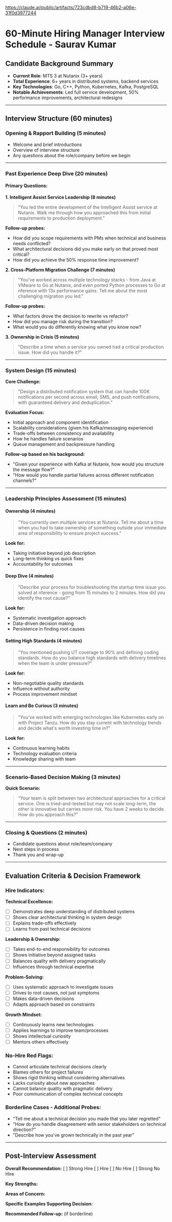 https://claude.ai/public/artifacts/723cdbd8-b719-46b2-a06e-31f0d3977244

# 60-Minute Hiring Manager Interview Schedule - Saurav Kumar

## Candidate Background Summary
- **Current Role**: MTS 3 at Nutanix (3+ years)
- **Total Experience**: 6+ years in distributed systems, backend services
- **Key Technologies**: Go, C++, Python, Kubernetes, Kafka, PostgreSQL
- **Notable Achievements**: Led full service development, 50% performance improvements, architectural redesigns

---

## Interview Structure (60 minutes)

### **Opening & Rapport Building** (5 minutes)
- Welcome and brief introductions
- Overview of interview structure
- Any questions about the role/company before we begin

---

### **Past Experience Deep Dive** (20 minutes)

#### **Primary Questions:**

**1. Intelligent Assist Service Leadership (8 minutes)**
> "You led the entire development of the Intelligent Assist service at Nutanix. Walk me through how you approached this from initial requirements to production deployment."

**Follow-up probes:**
- How did you scope requirements with PMs when technical and business needs conflicted?
- What architectural decisions did you make early on that proved most critical?
- How did you achieve the 50% response time improvement?

**2. Cross-Platform Migration Challenge (7 minutes)**
> "You've worked across multiple technology stacks - from Java at VMware to Go at Nutanix, and even ported Python processes to Go at nference with 13x performance gains. Tell me about the most challenging migration you led."

**Follow-up probes:**
- What factors drove the decision to rewrite vs refactor?
- How did you manage risk during the transition?
- What would you do differently knowing what you know now?

**3. Ownership in Crisis (5 minutes)**
> "Describe a time when a service you owned had a critical production issue. How did you handle it?"

---

### **System Design** (15 minutes)

**Core Challenge:**
> "Design a distributed notification system that can handle 100K notifications per second across email, SMS, and push notifications, with guaranteed delivery and deduplication."

**Evaluation Focus:**
- Initial approach and component identification
- Scalability considerations (given his Kafka/messaging experience)
- Trade-offs between consistency and availability
- How he handles failure scenarios
- Queue management and backpressure handling

**Follow-up based on his background:**
- "Given your experience with Kafka at Nutanix, how would you structure the message flow?"
- "How would you handle partial failures across different notification channels?"

---

### **Leadership Principles Assessment** (15 minutes)

#### **Ownership (4 minutes)**
> "You currently own multiple services at Nutanix. Tell me about a time when you had to take ownership of something outside your immediate area of responsibility to ensure project success."

**Look for:**
- Taking initiative beyond job description
- Long-term thinking vs quick fixes
- Accountability for outcomes

#### **Deep Dive (4 minutes)**
> "Describe your process for troubleshooting the startup time issue you solved at nference - going from 15 minutes to 2 minutes. How did you identify the root cause?"

**Look for:**
- Systematic investigation approach
- Data-driven decision making
- Persistence in finding root causes

#### **Setting High Standards (4 minutes)**
> "You mentioned pushing UT coverage to 90% and defining coding standards. How do you balance high standards with delivery timelines when the team is under pressure?"

**Look for:**
- Non-negotiable quality standards
- Influence without authority
- Process improvement mindset

#### **Learn and Be Curious (3 minutes)**
> "You've worked with emerging technologies like Kubernetes early on with Project Tanzu. How do you stay current with technology trends and decide what's worth investing time in?"

**Look for:**
- Continuous learning habits
- Technology evaluation criteria
- Knowledge sharing with team

---

### **Scenario-Based Decision Making** (3 minutes)

**Quick Scenario:**
> "Your team is split between two architectural approaches for a critical service. One is tried-and-tested but may not scale long-term, the other is innovative but carries more risk. You have 2 weeks to decide. How do you approach this?"

---

### **Closing & Questions** (2 minutes)
- Candidate questions about role/team/company
- Next steps in process
- Thank you and wrap-up

---

## Evaluation Criteria & Decision Framework

### **Hire Indicators:**

**Technical Excellence:**
- [ ] Demonstrates deep understanding of distributed systems
- [ ] Shows clear architectural thinking in system design
- [ ] Explains trade-offs effectively
- [ ] Learns from past technical decisions

**Leadership & Ownership:**
- [ ] Takes end-to-end responsibility for outcomes
- [ ] Shows initiative beyond assigned tasks
- [ ] Balances quality with delivery pragmatically
- [ ] Influences through technical expertise

**Problem-Solving:**
- [ ] Uses systematic approach to investigate issues
- [ ] Drives to root causes, not just symptoms
- [ ] Makes data-driven decisions
- [ ] Adapts approach based on constraints

**Growth Mindset:**
- [ ] Continuously learns new technologies
- [ ] Applies learnings to improve team/processes
- [ ] Shows intellectual curiosity
- [ ] Mentors others effectively

### **No-Hire Red Flags:**
- Cannot articulate technical decisions clearly
- Blames others for project failures
- Shows rigid thinking without considering alternatives
- Lacks curiosity about new approaches
- Cannot balance quality with pragmatic delivery
- Poor communication of complex technical concepts

### **Borderline Cases - Additional Probes:**
- "Tell me about a technical decision you made that you later regretted"
- "How do you handle disagreement with senior stakeholders on technical direction?"
- "Describe how you've grown technically in the past year"

---

## Post-Interview Assessment

**Overall Recommendation:** [ ] Strong Hire [ ] Hire [ ] No Hire [ ] Strong No Hire

**Key Strengths:**

**Areas of Concern:**

**Specific Examples Supporting Decision:**

**Recommended Follow-up:** (if borderline)
